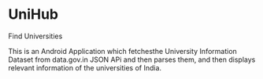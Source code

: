 # UniHub
Find Universities

This is an Android Application which fetchesthe University Information Dataset from data.gov.in JSON APi and then parses them,
and then displays relevant information of the universities of India.
